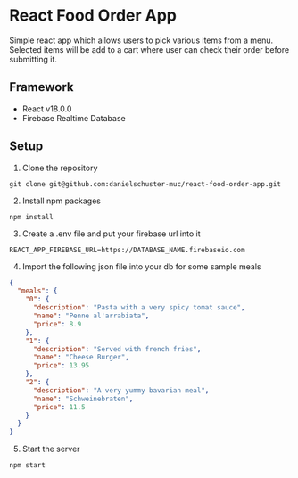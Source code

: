 # React Food Order App
Simple react app which allows users to pick various items from a menu. Selected items will be add to a cart where user can check their order before submitting it.

## Framework
- React v18.0.0
- Firebase Realtime Database

## Setup

1. Clone the repository

```console
git clone git@github.com:danielschuster-muc/react-food-order-app.git
```

2. Install npm packages

```console
npm install
```

3. Create a .env file and put your firebase url into it

```
REACT_APP_FIREBASE_URL=https://DATABASE_NAME.firebaseio.com
```

4. Import the following json file into your db for some sample meals

```json
{
  "meals": {
    "0": {
      "description": "Pasta with a very spicy tomat sauce",
      "name": "Penne al'arrabiata",
      "price": 8.9
    },
    "1": {
      "description": "Served with french fries",
      "name": "Cheese Burger",
      "price": 13.95
    },
    "2": {
      "description": "A very yummy bavarian meal",
      "name": "Schweinebraten",
      "price": 11.5
    }
  }
}
```

5. Start the server

```console
npm start
```
